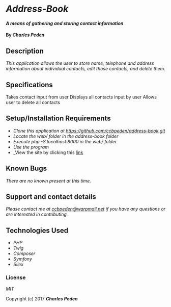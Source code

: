 # _Address-Book_

#### _A means of gathering and storing contact information_

#### By _**Charles Peden**_

## Description

_This application allows the user to store name, telephone and address information about individual contacts, edit those contacts, and delete them._

## Specifications

Takes contact input from user
Displays all contacts input by user
Allows user to delete all contacts


## Setup/Installation Requirements

* _Clone this application at https://github.com/ccbpeden/address-book.git_
* _Locate the web/ folder in the address-book folder_
* _Execute php -S localhost:8000 in the web/ folder_
* _Use the program_
* _View the site by clicking this [link](https://ccbpeden.github.io/address-book/)


## Known Bugs

_There are no known present at this time._

## Support and contact details

_Please contact me at ccbpeden@warpmail.net if you have any questions or are interested in contributing._

## Technologies Used

* _PHP_
* _Twig_
* _Composer_
* _Symfony_
* _Silex_



### License

*MIT*

Copyright (c) 2017 **_Charles Peden_**
